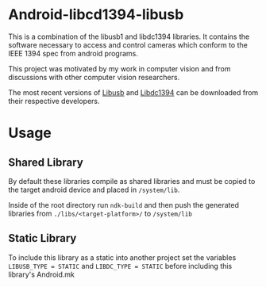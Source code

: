 Android-libcd1394-libusb
========================

This is a combination of the libusb1 and libdc1394 libraries.
It contains the software necessary to access
and control cameras which conform to the IEEE 1394 spec from 
android programs.

This project was motivated by my work in computer vision and
from discussions with other computer vision researchers.

The most recent versions of [Libusb](http://www.libusb.org/) 
and [Libdc1394](http://damien.douxchamps.net/ieee1394/libdc1394/) 
can be downloaded from their respective developers.

Usage
=====
Shared Library
--------------
By default these libraries compile as shared libraries and must
be copied to the target android device and placed in `/system/lib`.

Inside of the root directory run `ndk-build` and then push the 
generated libraries from `./libs/<target-platform>/` to `/system/lib`

Static Library
--------------

To include this library as a static into another project set the 
variables `LIBUSB_TYPE = STATIC` and `LIBDC_TYPE = STATIC` before 
including this library's Android.mk
